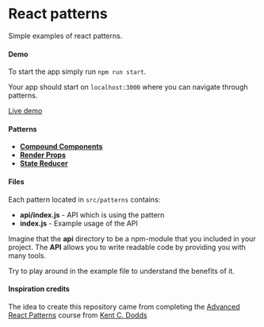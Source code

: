 # React patterns
Simple examples of react patterns.

#### Demo

To start the app simply run ```npm run start```.

Your app should start on ```localhost:3000``` where you can navigate through patterns.

[Live demo](http://react-patterns.tprzytula.me)

#### Patterns

* **[Compound Components](./src/patterns/compoundComponents)**
* **[Render Props](./src/patterns/renderProps)**
* **[State Reducer](./src/patterns/stateReducer)**

#### Files

Each pattern located in ```src/patterns``` contains:
* **api/index.js** - API which is using the pattern
* **index.js** - Example usage of the API

Imagine that the **api** directory to be a npm-module that you included in your project. The **API** allows you to write readable code by providing you with many tools.
 
Try to play around in the example file to understand the benefits of it.

#### Inspiration credits

The idea to create this repository came from completing the [Advanced React Patterns](https://frontendmasters.com/courses/advanced-react-patterns/) course from [Kent C. Dodds](https://github.com/kentcdodds)
